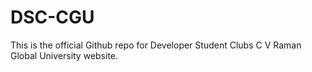 # DSC-CGU

This is the official Github repo for Developer Student Clubs C V Raman Global University website.
